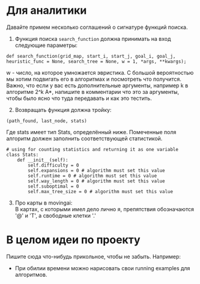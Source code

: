 # Для аналитики

Давайте примем несколько соглашений о сигнатуре функций поиска.  
1. Функция поиска  ```search_function``` должна принимать на вход следующие параметры:
```
def search_function(grid_map, start_i, start_j, goal_i, goal_j, heuristic_func = None, search_tree = None, w = 1, *args, **kwargs);
```
w - число, на которое умножается эвристика. С большой вероятностью мы хотим подвигать его в алгоритмах и посмотреть что получится.  
Важно, что если у вас есть дополнительные аргументы, например k в алгоритме 2^k A*, напишите в комментарии что это за аргументы, чтобы было ясно что туда передавать и как это тестить.  

2. Возвращать функция должна тройку: 
```
(path_found, last_node, stats)
```
Где stats имеет тип Stats, определённый ниже. Помеченные поля алгоритм должен заполнить соответствующей статистикой.

```
# using for counting statistics and returning it as one variable
class Stats:
    def __init__(self):
        self.difficulty = 0
        self.expansions = 0 # algorithm must set this value
        self.runtime = 0 # algorithm must set this value
        self.way_length = 0 # algorithm must set this value
        self.suboptimal = 0
        self.max_tree_size = 0 # algorithm must set this value

```

3. Про карты в movingai:  
В картах, с которыми имел дело лично я, препятствия обозначаются '@' и 'T', а свободные клетки '.'

# В целом идеи по проекту

Пишите сюда что-нибудь прикольное, чтобы не забыть. Например:  
- При обилии времени можно нарисовать свои running examples для алгоритмов.
